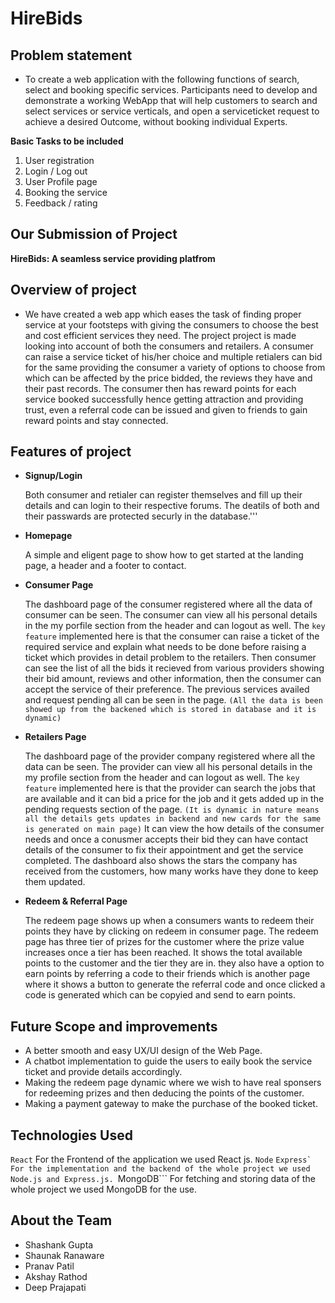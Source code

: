 # HireBids

## Problem statement
- To create a web application with the following functions of search, select and booking specific services. Participants need to develop and demonstrate a working WebApp that will help customers to search and select services or service verticals, and open a serviceticket request to achieve a desired Outcome, without booking individual Experts.
  
**Basic Tasks to be included**
1. User registration
2. Login / Log out
3. User Profile page
4. Booking the service
5. Feedback / rating

## Our Submission of Project

**HireBids: A  seamless service providing platfrom**

## Overview of project
- We have created a web app which eases the task of finding proper service at your footsteps with giving the consumers to choose the best and cost efficient services they need. The project project is made looking into account of both the consumers and retailers. A consumer can raise a service ticket of his/her choice and multiple retialers can bid for the same providing the consumer a variety of options to choose from which can be affected by the price bidded, the reviews they have and their past records. The consumer then has reward points for each service booked successfully hence getting attraction and providing trust, even a referral code can be issued and given to friends to gain reward points and stay connected.

## Features of project
- **Signup/Login**
  
  Both consumer and retialer can register themselves and fill up their details and can login to their respective forums. The deatils of both and their passwards are protected securly in the database.'''

- **Homepage**
  
  A simple and eligent page to show how to get started at the landing page, a header and a footer to contact.

- **Consumer Page**
  
  The dashboard page of the consumer registered where all the data of consumer can be seen. The consumer can view all his personal details in the my porfile section from the header and can logout as well. The ```key feature``` implemented here is that the consumer can raise a ticket of the required service and explain what needs to be done before raising a ticket which provides in detail problem to the retailers. Then consumer can see the list of all the bids it recieved from various providers showing their bid amount, reviews and other information, then the consumer can accept the service of their preference. The previous services availed and request pending all can be seen in the page. ```(All the data is been showed up from the backened which is stored in database and it is dynamic)```

- **Retailers Page**

  The dashboard page of the provider company registered where all the data can be seen. The provider can view all his personal details in the my profile section from the header and can logout as well. The ```key feature``` implemented here is that the provider can search the jobs that are available and it can bid a price for the job and it gets added up in the pending requests section of the page. ```(It is dynamic in nature means all the details gets updates in backend and new cards for the same is generated on main page)``` It can view the how details of the consumer needs and once a conusmer accepts their bid they can have contact details of the consumer to fix their appointment and get the service completed. The dashboard also shows the stars the company has received from the customers, how many works have they done to keep them updated.

- **Redeem & Referral Page**

  The redeem page shows up when a consumers wants to redeem their points they have by clicking on redeem in consumer page. The redeem page has three tier of prizes for the customer where the prize value increases once a tier has been reached. It shows the total available points to the customer and the tier they are in. they also have a option to earn points by referring a code to their friends which is another page where it shows a button to generate the referral code and once clicked a code is generated which can be copyied and send to earn points.

## Future Scope and improvements

- A better smooth and easy UX/UI design of the Web Page.
- A chatbot implementation to guide the users to eaily book the service ticket and provide details accordingly.
- Making the redeem page dynamic where we wish to have real sponsers for redeeming prizes and then deducing the points of the customer.
- Making a payment gateway to make the purchase of the booked ticket.

## Technologies Used

```React``` For the Frontend of the application we used React js.
```Node``` ```Express` For the implementation and the backend of the whole project we used Node.js and Express.js.
```MongoDB``` For fetching and storing data of the whole project we used MongoDB for the use.

## About the Team

- Shashank Gupta
- Shaunak Ranaware
- Pranav Patil
- Akshay Rathod
- Deep Prajapati
